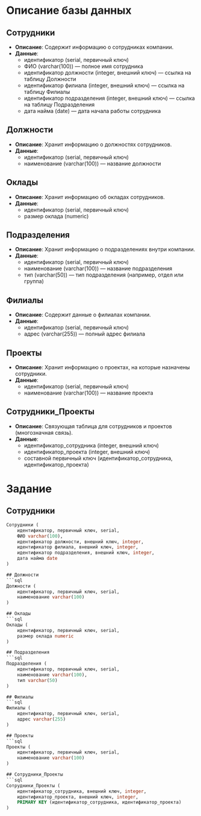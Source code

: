 # Описание базы данных

## Сотрудники
- **Описание**: Содержит информацию о сотрудниках компании.
- **Данные**:
  - идентификатор (serial, первичный ключ)
  - ФИО (varchar(100)) — полное имя сотрудника
  - идентификатор должности (integer, внешний ключ) — ссылка на таблицу Должности
  - идентификатор филиала (integer, внешний ключ) — ссылка на таблицу Филиалы
  - идентификатор подразделения (integer, внешний ключ) — ссылка на таблицу Подразделения
  - дата найма (date) — дата начала работы сотрудника

## Должности
- **Описание**: Хранит информацию о должностях сотрудников.
- **Данные**:
  - идентификатор (serial, первичный ключ)
  - наименование (varchar(100)) — название должности

## Оклады
- **Описание**: Хранит информацию об окладах сотрудников.
- **Данные**:
  - идентификатор (serial, первичный ключ)
  - размер оклада (numeric)

## Подразделения
- **Описание**: Хранит информацию о подразделениях внутри компании.
- **Данные**:
  - идентификатор (serial, первичный ключ)
  - наименование (varchar(100)) — название подразделения
  - тип (varchar(50)) — тип подразделения (например, отдел или группа)

## Филиалы
- **Описание**: Содержит данные о филиалах компании.
- **Данные**:
  - идентификатор (serial, первичный ключ)
  - адрес (varchar(255)) — полный адрес филиала

## Проекты
- **Описание**: Хранит информацию о проектах, на которые назначены сотрудники.
- **Данные**:
  - идентификатор (serial, первичный ключ)
  - наименование (varchar(100)) — название проекта

## Сотрудники_Проекты
- **Описание**: Связующая таблица для сотрудников и проектов (многозначная связь).
- **Данные**:
  - идентификатор_сотрудника (integer, внешний ключ)
  - идентификатор_проекта (integer, внешний ключ)
  - составной первичный ключ (идентификатор_сотрудника, идентификатор_проекта)

# Задание

## Сотрудники
```sql
Сотрудники (
    идентификатор, первичный ключ, serial,
    ФИО varchar(100),
    идентификатор должности, внешний ключ, integer,
    идентификатор филиала, внешний ключ, integer,
    идентификатор подразделения, внешний ключ, integer,
    дата найма date
)

## Должности
```sql
Должности (
    идентификатор, первичный ключ, serial,
    наименование varchar(100)
)

## Оклады
```sql
Оклады (
    идентификатор, первичный ключ, serial,
    размер оклада numeric
)

## Подразделения
```sql
Подразделения (
    идентификатор, первичный ключ, serial,
    наименование varchar(100),
    тип varchar(50)
)

## Филиалы
```sql 
Филиалы (
    идентификатор, первичный ключ, serial,
    адрес varchar(255)
)

## Проекты
```sql 
Проекты (
    идентификатор, первичный ключ, serial,
    наименование varchar(100)
)

## Сотрудники_Проекты 
```sql 
Сотрудники_Проекты (
    идентификатор_сотрудника, внешний ключ, integer,
    идентификатор_проекта, внешний ключ, integer,
    PRIMARY KEY (идентификатор_сотрудника, идентификатор_проекта)
)
